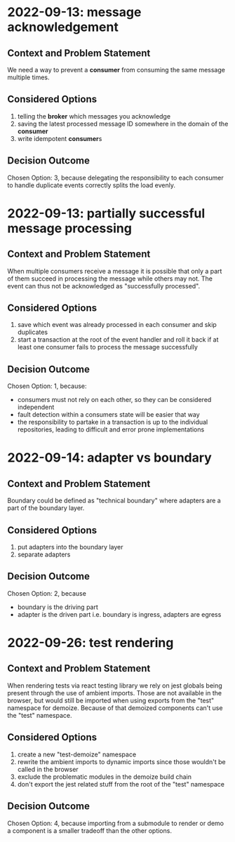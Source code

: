 # 2022-09-13: message acknowledgement
## Context and Problem Statement
We need a way to prevent a **consumer** from consuming the same message multiple times.
## Considered Options
1. telling the **broker** which messages you acknowledge
2. saving the latest processed message ID somewhere in the domain of the **consumer**
3. write idempotent **consumer**s
## Decision Outcome
Chosen Option: 3, because delegating the responsibility to each consumer to handle duplicate events correctly splits the load evenly.
# 2022-09-13: partially successful message processing
## Context and Problem Statement
When multiple consumers receive a message it is possible that only a part of them succeed in processing the message while others may not. The event can thus not be acknowledged as "successfully processed".
## Considered Options
1. save which event was already processed in each consumer and skip duplicates
2. start a transaction at the root of the event handler and roll it back if at least one consumer fails to process the message successfully
## Decision Outcome
Chosen Option: 1, because:
- consumers must not rely on each other, so they can be considered independent
- fault detection within a consumers state will be easier that way
- the responsibility to partake in a transaction is up to the individual repositories, leading to difficult and error prone implementations
# 2022-09-14: adapter vs boundary
## Context and Problem Statement
Boundary could be defined as "technical boundary" where adapters are a part of the boundary layer.
## Considered Options
1. put adapters into the boundary layer
2. separate adapters
## Decision Outcome
Chosen Option: 2, because
- boundary is the driving part
- adapter is the driven part
i.e. boundary is ingress, adapters are egress
# 2022-09-26: test rendering
## Context and Problem Statement
When rendering tests via react testing library we rely on jest globals being present through the use of ambient imports. Those are not available in the browser, but would still be imported when using exports from the "test" namespace for demoize. Because of that demoized components can't use the "test" namespace.
## Considered Options
1. create a new "test-demoize" namespace
2. rewrite the ambient imports to dynamic imports since those wouldn't be called in the browser
3. exclude the problematic modules in the demoize build chain
4. don't export the jest related stuff from the root of the "test" namespace
## Decision Outcome
Chosen Option: 4, because importing from a submodule to render or demo a component is a smaller tradeoff than the other options.